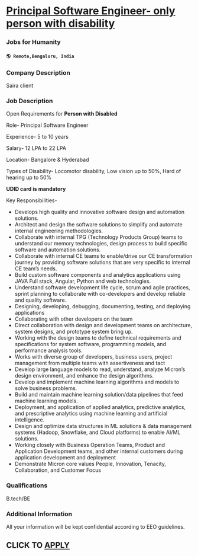 # [Principal Software Engineer- only person with disability](https://www.remotewlb.com/apply/principal-software-engineer-only-person-with-disability)  
### Jobs for Humanity  
#### `🌎 Remote,Bengaluru, India`  

### **Company Description**

Saira client

###  **Job Description**

Open Requirements for **Person with Disabled**

Role- Principal Software Engineer

Experience- 5 to 10 years

Salary- 12 LPA to 22 LPA

Location- Bangalore & Hyderabad

Types of Disability- Locomotor disability, Low vision up to 50%, Hard of hearing up to 50%

 **UDID card is mandatory**

Key Responsibilities-

  * Develops high quality and innovative software design and automation solutions.
  * Architect and design the software solutions to simplify and automate internal engineering methodologies.
  * Collaborate with internal TPG (Technology Products Group) teams to understand our memory technologies, design process to build specific software and automation solutions.
  * Collaborate with internal CE teams to enable/drive our CE transformation journey by providing software solutions that are very specific to internal CE team’s needs.
  * Build custom software components and analytics applications using JAVA Full stack, Angular, Python and web technologies.
  * Understand software development life cycle, scrum and agile practices, sprint planning to collaborate with co-developers and develop reliable and quality software.
  * Designing, developing, debugging, documenting, testing, and deploying applications
  * Collaborating with other developers on the team
  * Direct collaboration with design and development teams on architecture, system designs, and prototype system bring up.
  * Working with the design teams to define technical requirements and specifications for system software, programming models, and performance analysis tools.
  * Works with diverse group of developers, business users, project management from multiple teams with assertiveness and tact
  * Develop large language models to read, understand, analyze Micron’s design environment, and enhance the design algorithms.
  * Develop and implement machine learning algorithms and models to solve business problems.
  * Build and maintain machine learning solution/data pipelines that feed machine learning models.
  * Deployment, and application of applied analytics, predictive analytics, and prescriptive analytics using machine learning and artificial intelligence.
  * Design and optimize data structures in ML solutions & data management systems (Hadoop, Snowflake, and Cloud platforms) to enable AI/ML solutions.
  * Working closely with Business Operation Teams, Product and Application Development teams, and other internal customers during application development and deployment
  * Demonstrate Micron core values People, Innovation, Tenacity, Collaboration, and Customer Focus

### **Qualifications**

B.tech/BE

###  **Additional Information**

All your information will be kept confidential according to EEO guidelines.

  
## CLICK TO [APPLY](https://www.remotewlb.com/apply/principal-software-engineer-only-person-with-disability)

